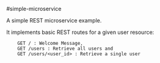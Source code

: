 #simple-microservice

A simple REST microservice example.

It implements basic REST routes for a given user resource:

        GET / : Welcome Message, 
        GET /users : Retrieve all users and
        GET /users/<user_id> : Retrieve a single user
              

